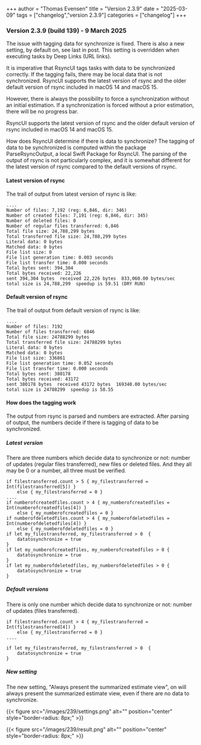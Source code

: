 +++
author = "Thomas Evensen"
title = "Version 2.3.9"
date = "2025-03-09"
tags = ["changelog","version 2.3.9"]
categories = ["changelog"]
+++

### Version 2.3.9 (build 139) - 9 March 2025

The issue with tagging data for synchronize is fixed. There is also a new setting, by default on, see last in post. This setting is overridden when executing tasks by Deep Links (URL links).

It is imperative that RsyncUI tags tasks with data to be synchronized correctly. If the tagging fails, there may be local data that is not synchronized. RsyncUI supports the latest version of rsync and the older default version of rsync included in macOS 14 and macOS 15.

However, there is always the possibility to force a synchronization without an initial estimation. If a synchronization is forced without a prior estimation, there will be no progress bar.

RsyncUI supports the latest version of rsync and the older default version of rsync included in macOS 14 and macOS 15.

How does RsyncUI determine if there is data to synchronize? The tagging of data to be synchronized is computed within the package
ParseRsyncOutput, a local Swift Package for RsyncUI. The parsing of the output of rsync is not particularly complex, and it is
somewhat different for the latest version of rsync compared to the default versions of rsync.

#### Latest version of rsync

The trail of output from latest version of rsync is like:

```
....
Number of files: 7,192 (reg: 6,846, dir: 346)
Number of created files: 7,191 (reg: 6,846, dir: 345)
Number of deleted files: 0
Number of regular files transferred: 6,846
Total file size: 24,788,299 bytes
Total transferred file size: 24,788,299 bytes
Literal data: 0 bytes
Matched data: 0 bytes
File list size: 0
File list generation time: 0.003 seconds
File list transfer time: 0.000 seconds
Total bytes sent: 394,304
Total bytes received: 22,226
sent 394,304 bytes  received 22,226 bytes  833,060.00 bytes/sec
total size is 24,788,299  speedup is 59.51 (DRY RUN)
```

#### Default version of rsync

The trail of output from default version of rsync is like:

```
....
Number of files: 7192
Number of files transferred: 6846
Total file size: 24788299 bytes
Total transferred file size: 24788299 bytes
Literal data: 0 bytes
Matched data: 0 bytes
File list size: 336861
File list generation time: 0.052 seconds
File list transfer time: 0.000 seconds
Total bytes sent: 380178
Total bytes received: 43172
sent 380178 bytes  received 43172 bytes  169340.00 bytes/sec
total size is 24788299  speedup is 58.55
```

#### How does the tagging work

The output from rsync is parsed and numbers are extracted. After parsing of output, the numbers
decide if there is tagging of data to be synchronized.

##### Latest version

There are three numbers which decide data to synchronize or not: number of updates (regular files transferred), new files or deleted files. And they all may be 0 or a number, all three must be verified.

```
if filestransferred.count > 5 { my_filestransferred = Int(filestransferred[5]) }
    else { my_filestransferred = 0 }
....
if numberofcreatedfiles.count > 4 { my_numberofcreatedfiles = Int(numberofcreatedfiles[4]) }
    else { my_numberofcreatedfiles = 0 }
if numberofdeletedfiles.count > 4 { my_numberofdeletedfiles = Int(numberofdeletedfiles[4]) }
    else { my_numberofdeletedfiles = 0 }
if let my_filestransferred, my_filestransferred > 0  {
    datatosynchronize = true
}
if let my_numberofcreatedfiles, my_numberofcreatedfiles > 0 {
    datatosynchronize = true
}
if let my_numberofdeletedfiles, my_numberofdeletedfiles > 0 {
    datatosynchronize = true
}
```

##### Default versions

There is only one number which decide data to synchronize or not: number of updates (files transferred).

```
if filestransferred.count > 4 { my_filestransferred = Int(filestransferred[4]) }
    else { my_filestransferred = 0 }
....

if let my_filestransferred, my_filestransferred > 0  {
    datatosynchronize = true
}
```

##### New setting

The new setting, "Always present the summarized estimate view", on will always present the summarized estimate view, even if there are no data to synchronize.

{{< figure src="/images/239/settings.png" alt="" position="center" style="border-radius: 8px;" >}}

{{< figure src="/images/239/result.png" alt="" position="center" style="border-radius: 8px;" >}}